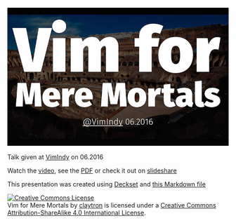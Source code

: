 ![](images/intro_slide.png)

Talk given at [VimIndy][vimindy] on 06.2016

Watch the [video][video],
see the [PDF][pdf] or check it out on [slideshare][slideshare]

This presentation was created using [Deckset][deckset] and [this Markdown file](slides.md)

<a rel="license" href="http://creativecommons.org/licenses/by-sa/4.0/"><img alt="Creative Commons License" style="border-width:0" src="https://i.creativecommons.org/l/by-sa/4.0/88x31.png" /></a><br /><span xmlns:dct="http://purl.org/dc/terms/" property="dct:title">Vim for Mere Mortals</span> by <a xmlns:cc="http://creativecommons.org/ns#" href="http://claytron.com" property="cc:attributionName" rel="cc:attributionURL">claytron</a> is licensed under a <a rel="license" href="http://creativecommons.org/licenses/by-sa/4.0/">Creative Commons Attribution-ShareAlike 4.0 International License</a>.

[vimindy]: https://twitter.com/vimindy
[video]: https://www.youtube.com/watch?v=IthODk5YR1g
[pdf]: vim_for_mere_mortals.pdf
[slideshare]: http://www.slideshare.net/claytron/vim-for-mere-mortals
[deckset]: http://www.decksetapp.com/

